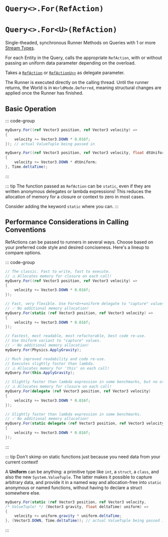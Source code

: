# `Query<>.For(RefAction)`
# `Query<>.For<U>(RefAction)`

Single-theaded, synchronous Runner Methods on Queries with 1 or more [Stream Types](Stream%20Types.md).

For each Entity in the Query, calls the appropriate `RefAction`, with or without passing an uniform data parameter depending on the overload.

Takes a [`RefAction`](RefAction.md) or [`RefActionU<>`](RefAction.md) as delegate parameter.

The Runner is executed directly on the calling thread. Until the runner returns, the World is in `WorldMode.Deferred`, meaning structural changes are applied once the Runner has finished.

## Basic Operation

::: code-group
```cs [For(...) plain]
myQuery.For((ref Vector3 position, ref Vector3 velocity) => 
{
    velocity += Vector3.DOWN * 0.016f;
}); // actual ValueTuple being passed in
```

```cs [For&lt;U&gt;(...) with uniform]
myQuery.For((ref Vector3 position, ref Vector3 velocity, float dtUniform) => 
{
    velocity += Vector3.DOWN * dtUniform;
}, Time.deltaTime); 

```
:::


::: tip
The function passed as `RefAction` can be `static`, even if they are written anonymous delegates or lambda expressions! This reduces the allocation of memory for a closure or context to zero in most cases.

Consider adding the keyword `static` where you can.
:::


## Performance Considerations in Calling Conventions

RefActions can be passed to runners in several ways. Choose based on your preferred code style and desired conciseness. Here's a lineup to compare options.

::: code-group
```cs [lambda]
// The classic. Fast to write, fast to execute.
// ⚠️ Allocates memory for closure on each call!
myQuery.For((ref Vector3 position, ref Vector3 velocity) => 
{
    velocity += Vector3.DOWN * 0.016f;
});
```

```cs [🥇 static lambda]
// Fast, very flexible. Use For<U>+uniform delegate to "capture" values.
// ✅ No additional memory allocation!
myQuery.For(static (ref Vector3 position, ref Vector3 velocity) =>
{
    velocity += Vector3.DOWN * 0.016f;
});
```

```cs [🎖️ static method]
// Fastest, most readable, most refactorable, best code re-use.
// Use Uniform variant to "capture" values.
// ✅ No additional memory allocation!
myQuery.For(Physics.ApplyGravity); 

```


```cs [🥉 named method]
// Much improved readability and code re-use.
// Executes slightly faster than lambda.
// ⚠️ Allocates memory for 'this' on each call!
myQuery.For(this.ApplyGravity); 

```

```cs [🥈 (static) delegate]
// Slightly faster than lambda expression in some benchmarks, but no other upside.
// ⚠️ Allocates memory for closure on each call!
myQuery.For(delegate (ref Vector3 position, ref Vector3 velocity) 
{
    velocity += Vector3.DOWN * 0.016f;
});

// Slightly faster than lambda expression in some benchmarks.
// ✅ No additional memory allocation!
myQuery.For(static delegate (ref Vector3 position, ref Vector3 velocity) 
{
    velocity += Vector3.DOWN * 0.016f;
});
```
:::


::: tip
Don't skimp on static functions just because you need data from your current context! 

A **Uniform** can be anything: a primitive type like `int`, a `struct`, a `class`, and also the new `System.ValueTuple`. The latter makes it possible to capture arbitrary data, and provide it in a named way and allocation-free into `static` anonymous or named functions, without having to declare a struct somewhere else.

```cs
myQuery.For(static (ref Vector3 position, ref Vector3 velocity, 
/* ValueTuple! */ (Vector3 gravity, float deltaTime) uniform) =>          
{
    velocity += uniform.gravity * uniform.deltaTime;
}, (Vector3.DOWN, Time.deltaTime)); // actual ValueTuple being passed in
```

:::

